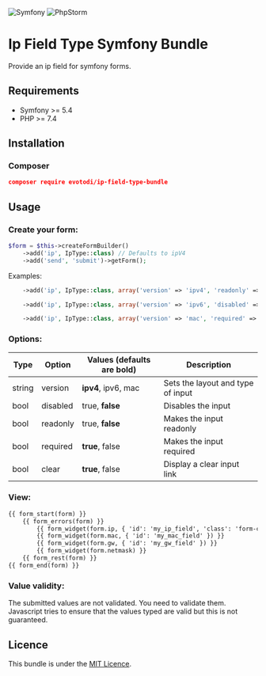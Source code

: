 ![Symfony](https://img.shields.io/badge/symfony-%23000000.svg?style=for-the-badge&logo=symfony&logoColor=white)
![PhpStorm](https://img.shields.io/badge/phpstorm-143?style=for-the-badge&logo=phpstorm&logoColor=black&color=black&labelColor=darkorchid)

Ip Field Type Symfony Bundle 
===================

Provide an ip field for symfony forms.

Requirements
------------

* Symfony >= 5.4
* PHP >= 7.4

## Installation

### Composer

``` json
composer require evotodi/ip-field-type-bundle
```

## Usage

### Create your form:

```php
$form = $this->createFormBuilder()
	->add('ip', IpType::class) // Defaults to ipV4
	->add('send', 'submit')->getForm();
```

Examples:
```php
	->add('ip', IpType::class, array('version' => 'ipv4', 'readonly' => true, 'clear' => false));
```

```php
	->add('ip', IpType::class, array('version' => 'ipv6', 'disabled' => true))
```

```php
	->add('ip', IpType::class, array('version' => 'mac', 'required' => false))
```

### Options:
| Type   | Option   | Values (defaults are bold) | Description                       |
|--------|----------|----------------------------|-----------------------------------|
| string | version  | **ipv4**, ipv6, mac        | Sets the layout and type of input |
| bool   | disabled | true, **false**            | Disables the input                |
| bool   | readonly | true, **false**            | Makes the input readonly          |
| bool   | required | **true**, false            | Makes the input required          |
| bool   | clear    | **true**, false            | Display a clear input link        | 

### View:

```html
{{ form_start(form) }}
    {{ form_errors(form) }}
		{{ form_widget(form.ip, { 'id': 'my_ip_field', 'class': 'form-control' }) }}
		{{ form_widget(form.mac, { 'id': 'my_mac_field' }) }}
		{{ form_widget(form.gw, { 'id': 'my_gw_field' }) }}
		{{ form_widget(form.netmask) }}
	{{ form_rest(form) }}
{{ form_end(form) }}
```

### Value validity:
The submitted values are not validated. You need to validate them.   
Javascript tries to ensure that the values typed are valid but this is not guaranteed.

Licence
-------

This bundle is under the [MIT Licence](http://opensource.org/licenses/MIT).
